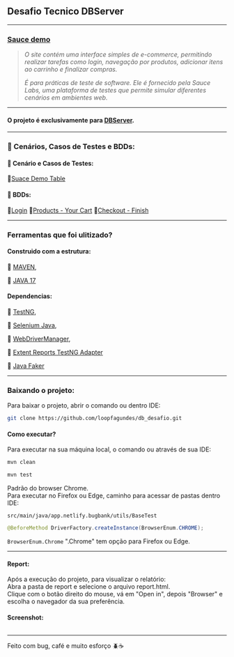 ## Desafio Tecnico DBServer

---

### [Sauce demo](https://www.saucedemo.com/v1/index.html)

>*O site contém uma interface simples de e-commerce, permitindo realizar tarefas como login, navegação por produtos, adicionar itens ao carrinho e finalizar compras.*
>
>*É para práticas de teste de software. Ele é fornecido pela Sauce Labs, uma plataforma de testes que permite simular diferentes cenários em ambientes web.*

---

#### O projeto é exclusivamente para [DBServer](https://db.tec.br/).

---  
### :open_file_folder: Cenários, Casos de Testes e  BDDs:

#### :bookmark_tabs: Cenário e Casos de Testes:
:small_blue_diamond:[Suace Demo Table](https://github.com/loopfagundes/db_desafio/tree/develop/documents/scenarios)

#### :bookmark_tabs: BDDs:
:small_blue_diamond:[Login](https://github.com/loopfagundes/db_desafio/blob/develop/documents/BDDs/login.md)
:small_blue_diamond:[Products - Your Cart](https://github.com/loopfagundes/db_desafio/blob/develop/documents/BDDs/products.md)
:small_blue_diamond:[Checkout - Finish](https://github.com/loopfagundes/db_desafio/blob/develop/documents/BDDs/checkout_finish.md)

---  

### Ferramentas que foi ulitizado?

#### Construido com a estrutura:

:pushpin: [MAVEN](https://maven.apache.org/download.cgi),

:pushpin: [JAVA 17](https://www.oracle.com/java/technologies/javase/jdk17-archive-downloads.html)

#### Dependencias:
:pushpin: [TestNG](https://mvnrepository.com/artifact/org.testng/testng/7.10.2),

:pushpin: [Selenium Java](https://mvnrepository.com/artifact/org.seleniumhq.selenium/selenium-java/4.27.0),

:pushpin: [WebDriverManager](https://mvnrepository.com/artifact/io.github.bonigarcia/webdrivermanager/5.9.2),

:pushpin: [Extent Reports TestNG Adapter](https://mvnrepository.com/artifact/com.aventstack/extentreports-testng-adapter/1.0.3)

:pushpin: [Java Faker](https://mvnrepository.com/artifact/com.github.javafaker/javafaker/1.0.2)

---  

### Baixando o projeto:

Para baixar o projeto, abrir o comando ou dentro IDE:
```bash  
git clone https://github.com/loopfagundes/db_desafio.git
```  
  
#### Como executar?  
Para executar na sua máquina local, o comando ou através de sua IDE:  
```bash  
mvn clean
```
```bash  
mvn test
```
Padrão do browser Chrome.  
Para executar no Firefox ou Edge,  caminho para acessar de pastas dentro IDE:  
```  
src/main/java/app.netlify.bugbank/utils/BaseTest
```  
```java  
@BeforeMethod DriverFactory.createInstance(BrowserEnum.CHROME);  
```  
`BrowserEnum.Chrome` ".Chrome" tem opção para Firefox ou Edge.

---

#### Report:
Após a execução do projeto, para visualizar o relatório:  
Abra a pasta de report e selecione o arquivo report.html.  
Clique com o botão direito do mouse, vá em "Open in", depois "Browser" e escolha o navegador da sua preferência.

#### Screenshot:
![]()

---  
Feito com bug, café e muito esforço :beetle::coffee: